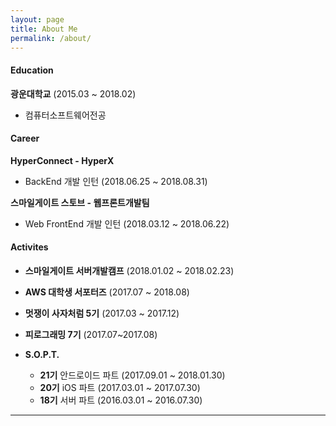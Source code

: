 ```yaml
---
layout: page
title: About Me
permalink: /about/
---
```


#### Education

**광운대학교** (2015.03 ~ 2018.02)
- 컴퓨터소프트웨어전공

#### Career
**HyperConnect - HyperX**
- BackEnd 개발 인턴 (2018.06.25 ~ 2018.08.31)

**스마일게이트 스토브 - 웹프론트개발팀**
- Web FrontEnd 개발 인턴 (2018.03.12 ~ 2018.06.22)

#### Activites

- **스마일게이트 서버개발캠프** (2018.01.02 ~ 2018.02.23)

- **AWS 대학생 서포터즈** (2017.07 ~ 2018.08)

- **멋쟁이 사자처럼 5기** (2017.03 ~ 2017.12)

- **피로그래밍 7기** (2017.07~2017.08)

- **S.O.P.T.**
  - **21기** 안드로이드 파트 (2017.09.01 ~ 2018.01.30)
  - **20기** iOS 파트 (2017.03.01 ~ 2017.07.30)
  - **18기** 서버 파트 (2016.03.01 ~ 2016.07.30)

---
